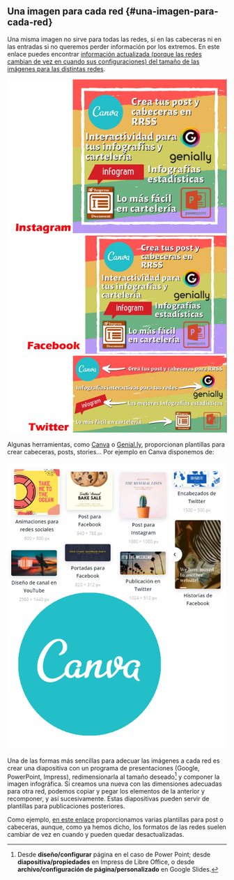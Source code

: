 ## Una imagen para cada red {#una-imagen-para-cada-red}

Una misma imagen no sirve para todas las redes, si en las cabeceras ni en las entradas si no queremos perder información por los extremos. En este enlace puedes encontrar [información actualizada (porque las redes cambian de vez en cuando sus configuraciones) del tamaño de las imágenes para las distintas redes](https://postcron.com/es/blog/medidas-tamanos-dimensiones-de-portada-redes-sociales/).

![](/images/image4.jpg)

Algunas herramientas, como [Canva](https://www.canva.com/) o [Genial.ly](https://www.genial.ly/es), proporcionan plantillas para crear cabeceras, posts, stories… Por ejemplo en Canva disponemos de:

![](/images/image5.jpg)

Una de las formas más sencillas para adecuar las imágenes a cada red es crear una diapositiva con un programa de presentaciones (Google, PowerPoint, Impress), redimensionarla al tamaño deseado[^3] y componer la imagen infográfica. Si creamos una nueva con las dimensiones adecuadas para otra red, podemos copiar y pegar los elementos de la anterior y recomponer, y así sucesivamente. Estas diapositivas pueden servir de plantillas para publicaciones posteriores.

Como ejemplo, [en este enlace](http://wp.catedu.es/cmeducativo/una-imagen-para-cada-red/) proporcionamos varias plantillas para post o cabeceras, aunque, como ya hemos dicho, los formatos de las redes suelen cambiar de vez en cuando y pueden quedar desactualizadas.

[^3]: Desde **diseño/configurar** página en el caso de Power Point; desde **diapositiva/propiedades** en Impress de Libre Office, o desde **archivo/configuración de página/personalizado** en Google Slides.
